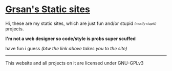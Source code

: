 # [Grsan's Static sites](https://mcdev.life)

Hi, these are my static sites, which are just fun and/or stupid <sub><sup>*(mostly stupid)*</sup></sub> projects.

**I'm not a web designer so code/style is probs super scuffed**

have fun i guess *(btw the link above takes you to the site)*

---
This website and all projects on it are licensed under GNU-GPLv3